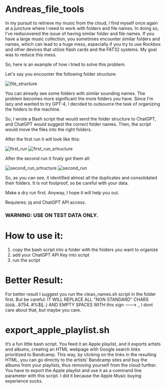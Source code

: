 # Andreas_file_tools

In my pursuit to retrieve my music from the cloud, I find myself once again at a juncture where I need to work with folders and file names. 
In doing so, I've rediscovered the issue of having similar folder and file names. 
If you have a large music collection, you sometimes encounter similar folders and names, which can lead to a huge mess, especially if you try to use Rockbox and other devices that utilize flash cards and the FAT32 systems.
My goal was to reduce this mess. 

So, here is an example of how i tried to solve this problem:

Let's say you encounter the following folder structure:

![file_structure](https://github.com/andreas-ullrich/Andreas_file_tools/assets/68023686/686088c3-9e67-43f9-a17d-641ee6c0483b)


You can already see some folders with similar sounding names. 
The problem becomes more significant the more folders you have. 
Since I'm lazy and wanted to try GPT-4, I decided to outsource the task of organizing the folders to the machine.

So, I wrote a Bash script that would send the folder structure to ChatGPT, and ChatGPT would suggest the correct folder names. 
Then, the script would move the files into the right folders.

After the first run it will look like this:


![first_run](https://github.com/andreas-ullrich/Andreas_file_tools/assets/68023686/64976e42-5402-4591-aab6-ab614b8a4e7a)
![first_run_srtructure](https://github.com/andreas-ullrich/Andreas_file_tools/assets/68023686/990d001d-9929-4ad5-b0db-806e9911f164)

After the second run it finaly got them all:

![second_run_srtructure](https://github.com/andreas-ullrich/Andreas_file_tools/assets/68023686/51e1d52e-3e11-4ee7-ba7d-fcda9462a734)
![second_run](https://github.com/andreas-ullrich/Andreas_file_tools/assets/68023686/5598c7fc-8d7c-4644-9e7c-09beebd30726)

So, as you can see, it identified almost all the duplicates and consolidated their folders. 
It is not foolproof, so be careful with your data. 

Make a dry run first. Anyway, I hope it will help you out.

Requieres: jq and ChatGPT API access.

### WARNING: USE ON TEST DATA ONLY.

# How to use it:
1. copy the bash script into a folder with the folders you want to organize
2. add your ChatGPT API Key into script
3. run the script

# Better Result:
For better result I suggest you run the clean_names.sh script in the folder first.
But be careful: IT WILL REPLACE ALL "NON STANDARD" CHARS (üöä...8754..#%$§..) AND EMPTY SPACES WITH this sign ---> _
I dont care about that, but maybe you care.


# export_apple_playlist.sh

It’s a fun little bash script. You feed it an Apple playlist, and it exports artists and albums, creating an HTML webpage with Google search links prioritized to Bandcamp. 
This way, by clicking on the links in the resulting HTML, you can go directly to the artists’ Bandcamp sites and buy the albums from your playlists, thus removing yourself from the cloud further. 
You have to export the Apple playlist and use it as a command line parameter with this script. I did it because the Apple Music buying experience sucks.
